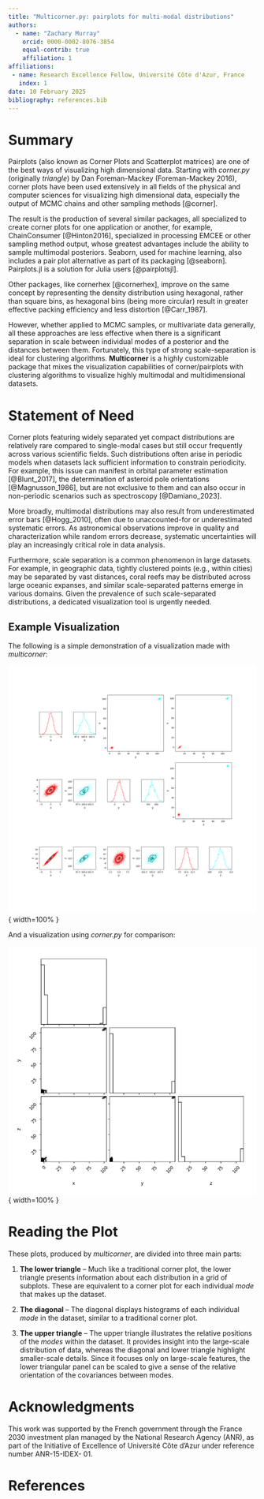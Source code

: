 ```yaml
---
title: "Multicorner.py: pairplots for multi-modal distributions"
authors:
  - name: "Zachary Murray"
    orcid: 0000-0002-8076-3854
    equal-contrib: true
    affiliation: 1
affiliations:
 - name: Research Excellence Fellow, Université Côte d'Azur, France
   index: 1
date: 10 February 2025
bibliography: references.bib
---
```



# Summary

Pairplots (also known as Corner Plots and Scatterplot matrices) are one of the best
ways of visualizing high dimensional data. Starting with *corner.py* (originally
*triangle*) by Dan Foreman-Mackey (Foreman-Mackey 2016), corner plots have been
used extensively in all fields of the physical and computer sciences for
visualizing high dimensional data, especially the output of MCMC chains and other
sampling methods [@corner].

The result is the production of several similar packages, all specialized to create
corner plots for one application or another, for example, ChainConsumer [@Hinton2016],
specialized in processing EMCEE or other sampling method output, whose greatest
advantages include the ability to sample multimodal posteriors. Seaborn, used for
machine learning, also includes a pair plot alternative as part of its packaging
[@seaborn]. Pairplots.jl is a solution for Julia users [@pairplotsjl].

Other packages, like cornerhex [@cornerhex], improve on the same concept by representing
the density distribution using hexagonal, rather than square bins, as hexagonal bins
(being more circular) result in greater effective packing efficiency and less distortion
[@Carr_1987].

However, whether applied to MCMC samples, or multivariate data generally, all these
approaches are less effective when there is a significant separation in scale between
individual modes of a posterior and the distances between them. Fortunately, this type
of strong scale-separation is ideal for clustering algorithms. **Multicorner** is a
highly customizable package that mixes the visualization capabilities of corner/pairplots
with clustering algorithms to visualize highly multimodal and multidimensional datasets.


# Statement of Need

Corner plots featuring widely separated yet compact distributions are relatively rare
compared to single-modal cases but still occur frequently across various scientific
fields. Such distributions often arise in periodic models when datasets lack sufficient
information to constrain periodicity. For example, this issue can manifest in orbital
parameter estimation [@Blunt_2017], the determination of asteroid pole orientations
[@Magnusson_1986], but are not exclusive to them and can also occur in non-periodic
scenarios such as spectroscopy [@Damiano_2023].

More broadly, multimodal distributions may also result from underestimated error bars
[@Hogg_2010], often due to unaccounted-for or underestimated systematic errors. As
astronomical observations improve in quality and characterization while random errors
decrease, systematic uncertainties will play an increasingly critical role in data
analysis.

Furthermore, scale separation is a common phenomenon in large datasets. For example,
in geographic data, tightly clustered points (e.g., within cities) may be separated by
vast distances, coral reefs may be distributed across large oceanic expanses, and
similar scale-separated patterns emerge in various domains. Given the prevalence of
such scale-separated distributions, a dedicated visualization tool is urgently needed.


## Example Visualization

The following is a simple demonstration of a visualization made with *multicorner*:

![A sample multicorner plot.](multicornerplot.png){ width=100% }

And a visualization using *corner.py* for comparison:

![A sample corner.py plot.](cornerplot.png){ width=100% }


# Reading the Plot

These plots, produced by *multicorner*, are divided into three main parts:

1. **The lower triangle** – Much like a traditional corner plot, the lower triangle presents
   information about each distribution in a grid of subplots. These are equivalent to a corner
   plot for each individual *mode* that makes up the dataset.

2. **The diagonal** – The diagonal displays histograms of each individual *mode* in the dataset,
   similar to a traditional corner plot.

3. **The upper triangle** – The upper triangle illustrates the relative positions of the *modes*
   within the dataset. It provides insight into the large-scale distribution of data, whereas the
   diagonal and lower triangle highlight smaller-scale details. Since it focuses only on large-scale
   features, the lower triangular panel can be scaled to give a sense of the relative orientation
   of the covariances between modes.


# Acknowledgments

This work was supported by the French government through the France 2030
investment plan managed by the National Research Agency (ANR), as part of the
Initiative of Excellence of Université Côte d’Azur under reference number ANR-15-IDEX-
01.

# References

